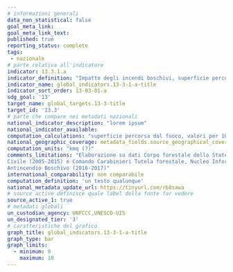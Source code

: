 ```yaml
---
# informazioni generali
data_non_statistical: false
goal_meta_link:
goal_meta_link_text:
published: true
reporting_status: complete
tags:
 - nazionale
# parte relativa all'indicatore
indicator: 13.3.1.a
indicator_definition: "Impatto degli incendi boschivi, superficie percorsa dal fuoco per 1000km2"
indicator_name: global_indicators.13-3-1-a-title
indicator_sort_order: 13-03-01-a
sdg_goal: '13'
target_name: global_targets.13-3-title
target_id: '13.3'
# parte che compare nei metadati nazionali
national_indicator_description: "lorem ipsum"
national_indicator_available:
computation_calculations: "superficie percorsa dal fuoco, valori per 1000 kmq"
national_geographic_coverage: metadata_fields.source_geographical_coverage_1
computation_units: "kmq (?)"
comments_limitations: "Elaborazione su dati Corpo forestale dello Stato e Protezione
Civile (2005-2015) e Comando Carabinieri Tutela forestale, Nucleo Informativo
Antincendio Boschivo (2016-2017)"
international_comparability: non comparabile
computation_definition: 'un testo qualunque'
national_metadata_update_url: https://tinyurl.com/rb8sawa
# source active definisce quale label della fonte far vedere
source_active_1: true
# metadati globali
un_custodian_agency: UNFCCC,UNESCO-UIS
un_designated_tier: '3'
# caratteristiche del grafico
graph_title: global_indicators.13-3-1-a-title
graph_type: bar
graph_limits:
  - minimum: 0
    maximum: 10
---
```

